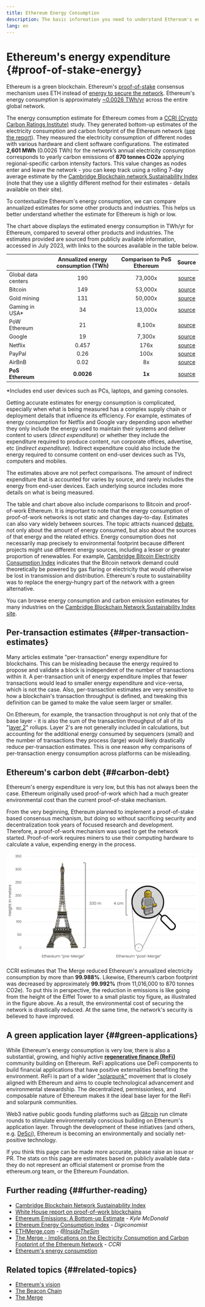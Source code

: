```yaml
---
title: Ethereum Energy Consumption
description: The basic information you need to understand Ethereum's energy consumption.
lang: en
---
```


# Ethereum's energy expenditure \{#proof-of-stake-energy}

Ethereum is a green blockchain. Ethereum's [proof-of-stake](/developers/docs/consensus-mechanisms/pos) consensus mechanism uses ETH instead of [energy to secure the network](/developers/docs/consensus-mechanisms/pow). Ethereum's energy consumption is approximately [~0.0026 TWh/yr](https://carbon-ratings.com/eth-report-2022) across the entire global network.

The energy consumption estimate for Ethereum comes from a [CCRI (Crypto Carbon Ratings Institute)](https://carbon-ratings.com) study. They generated bottom-up estimates of the electricity consumption and carbon footprint of the Ethereum network ([see the report](https://carbon-ratings.com/eth-report-2022)). They measured the electricity consumption of different nodes with various hardware and client software configurations. The estimated **2,601 MWh** (0.0026 TWh) for the network’s annual electricity consumption corresponds to yearly carbon emissions of **870 tonnes CO2e** applying regional-specific carbon intensity factors. This value changes as nodes enter and leave the network - you can keep track using a rolling 7-day average estimate by the [Cambridge Blockchain network Sustainability Index](https://ccaf.io/cbnsi/ethereum) (note that they use a slightly different method for their estimates - details available on their site).

To contextualize Ethereum's energy consumption, we can compare annualized estimates for some other products and industries. This helps us better understand whether the estimate for Ethereum is high or low.

<EnergyConsumptionChart />

The chart above displays the estimated energy consumption in TWh/yr for Ethereum, compared to several other products and industries. The estimates provided are sourced from publicly available information, accessed in July 2023, with links to the sources available in the table below.

|                     | Annualized energy consumption (TWh) | Comparison to PoS Ethereum |                                                                                      Source                                                                                       |
| :------------------ | :---------------------------------: | :------------------------: | :-------------------------------------------------------------------------------------------------------------------------------------------------------------------------------: |
| Global data centers |                 190                 |          73,000x           |                                    [source](https://www.iea.org/commentaries/data-centres-and-energy-from-global-headlines-to-local-headaches)                                    |
| Bitcoin             |                 149                 |          53,000x           |                                                                 [source](https://ccaf.io/cbnsi/cbeci/comparisons)                                                                 |
| Gold mining         |                 131                 |          50,000x           |                                                                 [source](https://ccaf.io/cbnsi/cbeci/comparisons)                                                                 |
| Gaming in USA\*     |                 34                  |          13,000x           |                 [source](https://www.researchgate.net/publication/336909520_Toward_Greener_Gaming_Estimating_National_Energy_Use_and_Energy_Efficiency_Potential)                 |
| PoW Ethereum        |                 21                  |           8,100x           |                                                                    [source](https://ccaf.io/cbnsi/ethereum/1)                                                                     |
| Google              |                 19                  |           7,300x           |                                           [source](https://www.gstatic.com/gumdrop/sustainability/google-2022-environmental-report.pdf)                                           |
| Netflix             |                0.457                |            176x            | [source](https://assets.ctfassets.net/4cd45et68cgf/7B2bKCqkXDfHLadrjrNWD8/e44583e5b288bdf61e8bf3d7f8562884/2021_US_EN_Netflix_EnvironmentalSocialGovernanceReport-2021_Final.pdf) |
| PayPal              |                0.26                 |            100x            |                                 [source](<https://s202.q4cdn.com/805890769/files/doc_downloads/global-impact/CDP_Climate_Change_PayPal-(1).pdf>)                                  |
| AirBnB              |                0.02                 |             8x             |                              [source](<https://s26.q4cdn.com/656283129/files/doc_downloads/governance_doc_updated/Airbnb-ESG-Factsheet-(Final).pdf>)                              |
| **PoS Ethereum**    |             **0.0026**              |           **1x**           |                                                               [source](https://carbon-ratings.com/eth-report-2022)                                                                |

\*Includes end user devices such as PCs, laptops, and gaming consoles.

Getting accurate estimates for energy consumption is complicated, especially when what is being measured has a complex supply chain or deployment details that influence its efficiency. For example, estimates of energy consumption for Netflix and Google vary depending upon whether they only include the energy used to maintain their systems and deliver content to users (_direct expenditure_) or whether they include the expenditure required to produce content, run corporate offices, advertise, etc (_indirect expenditure_). Indirect expenditure could also include the energy required to consume content on end-user devices such as TVs, computers and mobiles.

The estimates above are not perfect comparisons. The amount of indirect expenditure that is accounted for varies by source, and rarely includes the energy from end-user devices. Each underlying source includes more details on what is being measured.

The table and chart above also include comparisons to Bitcoin and proof-of-work Ethereum. It is important to note that the energy consumption of proof-of-work networks is not static and changes day-to-day. Estimates can also vary widely between sources. The topic attracts nuanced [debate](https://www.coindesk.com/business/2020/05/19/the-last-word-on-bitcoins-energy-consumption/), not only about the amount of energy consumed, but also about the sources of that energy and the related ethics. Energy consumption does not necessarily map precisely to environmental footprint because different projects might use different energy sources, including a lesser or greater proportion of renewables. For example, [Cambridge Bitcoin Electricity Consumption Index](https://ccaf.io/cbnsi/cbeci/comparisons) indicates that the Bitcoin network demand could theoretically be powered by gas flaring or electricity that would otherwise be lost in transmission and distribution. Ethereum's route to sustainability was to replace the energy-hungry part of the network with a green alternative.

You can browse energy consumption and carbon emission estimates for many industries on the [Cambridge Blockchain Network Sustainability Index site](https://ccaf.io/cbnsi/ethereum).

## Per-transaction estimates \{##per-transaction-estimates}

Many articles estimate "per-transaction" energy expenditure for blockchains. This can be misleading because the energy required to propose and validate a block is independent of the number of transactions within it. A per-transaction unit of energy expenditure implies that fewer transactions would lead to smaller energy expenditure and vice-versa, which is not the case. Also, per-transaction estimates are very sensitive to how a blockchain's transaction throughput is defined, and tweaking this definition can be gamed to make the value seem larger or smaller.

On Ethereum, for example, the transaction throughput is not only that of the base layer - it is also the sum of the transaction throughput of all of its "[layer 2](/layer-2/)" rollups. Layer 2's are not generally included in calculations, but accounting for the additional energy consumed by sequencers (small) and the number of transactions they process (large) would likely drastically reduce per-transaction estimates. This is one reason why comparisons of per-transaction energy consumption across platforms can be misleading.

## Ethereum's carbon debt \{##carbon-debt}

Ethereum's energy expenditure is very low, but this has not always been the case. Ethereum originally used proof-of-work which had a much greater environmental cost than the current proof-of-stake mechanism.

From the very beginning, Ethereum planned to implement a proof-of-stake based consensus mechanism, but doing so without sacrificing security and decentralization took years of focused research and development. Therefore, a proof-of-work mechanism was used to get the network started. Proof-of-work requires miners to use their computing hardware to calculate a value, expending energy in the process.

![Comparing Ethereum's energy consumption pre- and post-Merge, using the Eiffel Tower (330 meters tall) on the left to symbolize the high energy consumption before The Merge, and a small 4 cm tall Lego figure on the right to represent the dramatic reduction in energy usage after The Merge](energy_consumption_pre_post_merge.png)

CCRI estimates that The Merge reduced Ethereum's annualized electricity consumption by more than **99.988%**. Likewise, Ethereum’s carbon footprint was decreased by approximately **99.992%** (from 11,016,000 to 870 tonnes CO2e). To put this in perspective, the reduction in emissions is like going from the height of the Eiffel Tower to a small plastic toy figure, as illustrated in the figure above. As a result, the environmental cost of securing the network is drastically reduced. At the same time, the network's security is believed to have improved.

## A green application layer \{##green-applications}

While Ethereum's energy consumption is very low, there is also a substantial, growing, and highly active [**regenerative finance (ReFi)**](/refi/) community building on Ethereum. ReFi applications use DeFi components to build financial applications that have positive externalities benefiting the environment. ReFi is part of a wider ["solarpunk"](https://en.wikipedia.org/wiki/Solarpunk) movement that is closely aligned with Ethereum and aims to couple technological advancement and environmental stewardship. The decentralized, permissionless, and composable nature of Ethereum makes it the ideal base layer for the ReFi and solarpunk communities.

Web3 native public goods funding platforms such as [Gitcoin](https://gitcoin.co) run climate rounds to stimulate environmentally conscious building on Ethereum's application layer. Through the development of these initiatives (and others, e.g. [DeSci](/desci/)), Ethereum is becoming an environmentally and socially net-positive technology.

<InfoBanner emoji=":evergreen_tree:">
  If you think this page can be made more accurate, please raise an issue or PR. The stats on this page are estimates based on publicly available data - they do not represent an official statement or promise from the ethereum.org team, or the Ethereum Foundation.
</InfoBanner>

## Further reading \{##further-reading}

- [Cambridge Blockchain Network Sustainability Index](https://ccaf.io/cbnsi/ethereum)
- [White House report on proof-of-work blockchains](https://www.whitehouse.gov/wp-content/uploads/2022/09/09-2022-Crypto-Assets-and-Climate-Report.pdf)
- [Ethereum Emissions: A Bottom-up Estimate](https://kylemcdonald.github.io/ethereum-emissions/) - _Kyle McDonald_
- [Ethereum Energy Consumption Index](https://digiconomist.net/ethereum-energy-consumption/) - _Digiconomist_
- [ETHMerge.com](https://ethmerge.com/) - _[@InsideTheSim](https://twitter.com/InsideTheSim)_
- [The Merge - Implications on the Electricity Consumption and Carbon Footprint of the Ethereum Network](https://carbon-ratings.com/eth-report-2022) - _CCRI_
- [Ethereum's energy consumption](https://mirror.xyz/jmcook.eth/ODpCLtO4Kq7SCVFbU4He8o8kXs418ZZDTj0lpYlZkR8)

## Related topics \{##related-topics}

- [Ethereum's vision](/roadmap/vision/)
- [The Beacon Chain](/roadmap/beacon-chain)
- [The Merge](/roadmap/merge/)
